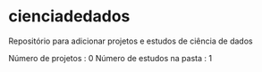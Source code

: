# cienciadedados

Repositório para adicionar projetos e estudos de ciência de dados

Número de projetos         : 0
Número de estudos na pasta : 1